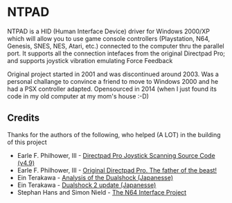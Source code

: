 NTPAD
=====

NTPAD is a HID (Human Interface Device) driver for Windows 2000/XP which will allow you to use game console controllers (Playstation, N64, Genesis, SNES, NES, Atari, etc.) connected to the computer thru the parallel port. It supports all the connection intefaces from the original Directpad Pro; and supports joystick vibration emulating Force Feedback

Original project started in 2001 and was discontinued around 2003. Was a personal challange to convince a friend to move to Windows 2000 and he had a PSX controller adapted. Opensourced in 2014 (when I just found its code in my old computer at my mom's house :-D)


Credits
-------

Thanks for the authors of the following, who helped (A LOT) in the building of this project

- Earle F. Philhower, III - [Directpad Pro Joystick Scanning Source Code (v4.9)](http://www.arcadecontrols.com/Mirrors/www.ziplabel.com/dpadpro/joysrc.txt)
- Earle F. Philhower, III - [Original Directpad Pro. The father of the beast!](http://www.arcadecontrols.com/Mirrors/www.ziplabel.com/dpadpro)
- Ein Terakawa - [Analysis of the Dualshock (Japanesse)](http://applause.elfmimi.jp/dualshock.txt)
- Ein Terakawa - [Dualshock 2 update (Japanesse)](http://home.netyou.jp/cc/ntlab/Controller/dualshock_2.txt)
- Stephan Hans and Simon Nield - [The N64 Interface Project](http://www.st-hans.de/N64.htm)
